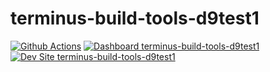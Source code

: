 # terminus-build-tools-d9test1

[![Github Actions](https://github.com/csemrm/terminus-build-tools-d9test1/actions/workflows/build_deploy_and_test.yml/badge.svg)](https://github.com/csemrm/terminus-build-tools-d9test1/actions/workflows/build_deploy_and_test.yml)
[![Dashboard terminus-build-tools-d9test1](https://img.shields.io/badge/dashboard-terminus_build_tools_d9test1-yellow.svg)](https://dashboard.pantheon.io/sites/b3c65222-ad46-4653-992b-c897bb5e371b#dev/code)
[![Dev Site terminus-build-tools-d9test1](https://img.shields.io/badge/site-terminus_build_tools_d9test1-blue.svg)](http://dev-terminus-build-tools-d9test1.pantheonsite.io/)